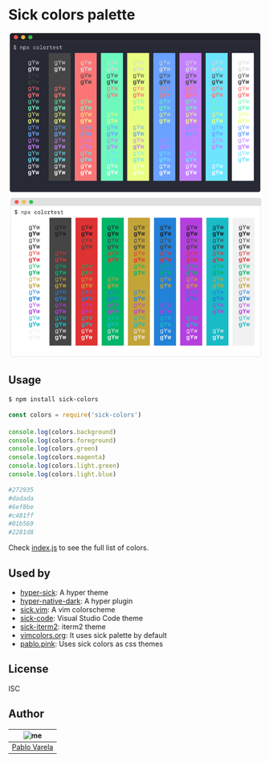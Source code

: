 # Sick colors palette

<p align="center">
  <img src="https://raw.githubusercontent.com/pablopunk/art/master/sick-colors/terminal.svg?sanitize=true" alt="screenshot">
</p>

## Usage

```bash
$ npm install sick-colors
```

```js
const colors = require('sick-colors')

console.log(colors.background)
console.log(colors.foreground)
console.log(colors.green)
console.log(colors.magenta)
console.log(colors.light.green)
console.log(colors.light.blue)
```

```bash
#272935
#dadada
#6ef8be
#c481ff
#01b569
#2281d8
```

Check [index.js](./index.js) to see the full list of colors.


## Used by

- [hyper-sick](https://github.com/pablopunk/hyper-sick): A hyper theme
- [hyper-native-dark](https://github.com/pablopunk/hyper-native-dark): A hyper plugin
- [sick.vim](https://github.com/pablopunk/sick.vim): A vim colorscheme
- [sick-code](https://github.com/pablopunk/sick-code): Visual Studio Code theme
- [sick-iterm2](https://github.com/pablopunk/sick-iterm2): iterm2 theme
- [vimcolors.org](https://vimcolors.org): It uses sick palette by default
- [pablo.pink](https://pablo.pink): Uses sick colors as css themes


## License

ISC


## Author

| ![me](https://gravatar.com/avatar/fa50aeff0ddd6e63273a068b04353d9d?size=100) |
| ---------------------------------------------------------------------------- |
| [Pablo Varela](https://pablo.life)                                           |
